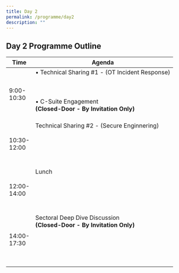 ```yaml
---
title: Day 2
permalink: /programme/day2
description: ""
---
```

## Day 2 Programme Outline

| Time | Agenda|
| ------- | ---------                                        |
| 9:00-<br> 10:30  | • Technical Sharing #1 - (OT Incident Response) <br><br><br><br>• C-Suite Engagement <br><b>(Closed-Door - By Invitation Only)<b> <br><br>|
| 10:30-<br> 12:00     | Technical Sharing #2 - (Secure Enginnering)     <br><br><br><br><br><br>|
| 12:00-<br>14:00    | Lunch <br><br><br><br><br><br>|
| 14:00-<br> 17:30     | Sectoral Deep Dive Discussion<br><b>(Closed-Door - By Invitation Only) <br><br><br><br><br><br>|